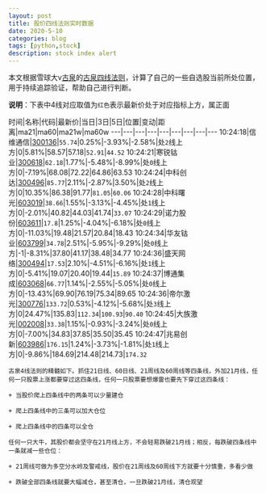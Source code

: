 ```yaml
---
layout: post
title: 股价四线法则实时数据
date: 2020-5-10
categories: blog
tags: [python,stock]
description: stock index alert
---
```



本文根据雪球大v[古泉](https://xueqiu.com/u/7148646888)的[古泉四线法则](https://xueqiu.com/7148646888/130498192)，计算了自己的一些自选股当前所处位置，用于持续追踪验证，帮助自己进行判断。

**说明**：下表中4线对应取值为`红色`表示最新价处于对应指标上方，属正面

时间|名称|代码|最新价|当日|3日|5日|位置|变动|距离|ma21|ma60|ma21w|ma60w
---|---|---|---|---|---|---|---|---
10:24:18|信维通信|[300136](https://xueqiu.com/S/SZ300136)|`55.74`|0.25%|-3.93%|-2.58%|处`2`线上方|0|5.81%|58.57|57.18|`52.91`|`44.52`
10:24:21|寒锐钴业|[300618](https://xueqiu.com/S/SZ300618)|`62.18`|1.77%|-5.48%|-8.99%|处`0`线上方|0|-7.19%|68.08|72.22|64.86|63.53
10:24:24|中科创达|[300496](https://xueqiu.com/S/SZ300496)|`85.77`|2.11%|-2.87%|3.50%|处`2`线上方|0|10.35%|86.38|91.77|`81.05`|`60.06`
10:24:28|中科曙光|[603019](https://xueqiu.com/S/SH603019)|`38.66`|1.55%|-3.13%|-4.45%|处`1`线上方|0|-2.01%|40.82|44.03|41.74|`33.07`
10:24:29|诺力股份|[603611](https://xueqiu.com/S/SH603611)|`17.8`|1.25%|-4.04%|-6.18%|处`0`线上方|0|-11.03%|19.48|21.57|20.84|18.43
10:24:34|华友钴业|[603799](https://xueqiu.com/S/SH603799)|`34.78`|2.51%|-5.95%|-9.29%|处`0`线上方|-1|-8.31%|37.80|41.17|38.48|34.77
10:24:36|盛天网络|[300494](https://xueqiu.com/S/SZ300494)|`17.53`|2.10%|-4.51%|-6.16%|处`1`线上方|0|-5.41%|19.07|20.40|19.44|`15.89`
10:24:37|博通集成|[603068](https://xueqiu.com/S/SH603068)|`66.77`|1.14%|-2.55%|-5.05%|处`0`线上方|0|-13.43%|69.90|76.19|75.34|89.65
10:24:36|帝尔激光|[300776](https://xueqiu.com/S/SZ300776)|`133.72`|0.53%|-4.12%|-5.68%|处`3`线上方|0|24.47%|135.83|`112.34`|`100.93`|`90.40`
10:24:45|大族激光|[002008](https://xueqiu.com/S/SZ002008)|`33.38`|1.15%|-0.93%|-3.24%|处`0`线上方|0|-7.00%|34.83|37.85|35.50|35.45
10:24:47|兆易创新|[603986](https://xueqiu.com/S/SH603986)|`176.15`|1.24%|-3.73%|-1.81%|处`1`线上方|0|-9.86%|184.69|214.48|214.73|`174.32`

```
古泉4线法则的精髓如下。抓住21日线、60日线、21周线及60周线等四条线，外加21月线，任何一只股票上涨都要穿过这四条线，任何一只股票要想爆雷也要先下穿过这四条线：

+ 当股价爬上四条线中的两条可以少量建仓

+ 爬上四条线中的三条可以加大仓位

+ 爬上四条线中的四条可以全仓

任何一只大牛，其股价都会坚守在21月线上方，不会轻易跌破21月线；相反，每跌破四条线中一条就减一些仓位：

+ 21周线可做为多空分水岭及警戒线，股价在21周线及60周线下方就要十分慎重，多看少做

+ 跌破全部四条线就要大幅减仓，甚至清仓，一旦跌破21月线，清仓观望
```